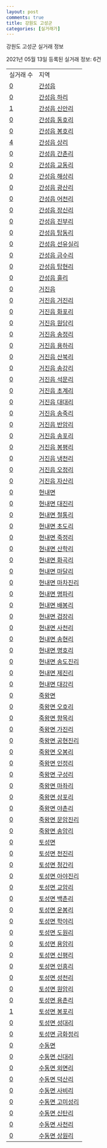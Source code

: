 ```yaml
---
layout: post
comments: true
title: 강원도 고성군
categories: [실거래가]
---
```


강원도 고성군 실거래 정보

2021년 05월 13일 등록된 실거래 정보: 6건


<table>
  <tr>
    <td>실거래 수</td>
    <td>지역</td>
  </tr>

  
  <tr>
    <td><a href="4282025000.html">0</a></td>
    <td><a href="4282025000.html">간성읍</a></td>
  </tr>
    

  <tr>
    <td><a href="4282025021.html">0</a></td>
    <td><a href="4282025021.html">간성읍 하리</a></td>
  </tr>
    

  <tr>
    <td><a href="4282025022.html">1</a></td>
    <td><a href="4282025022.html">간성읍 신안리</a></td>
  </tr>
    

  <tr>
    <td><a href="4282025023.html">0</a></td>
    <td><a href="4282025023.html">간성읍 동호리</a></td>
  </tr>
    

  <tr>
    <td><a href="4282025024.html">0</a></td>
    <td><a href="4282025024.html">간성읍 봉호리</a></td>
  </tr>
    

  <tr>
    <td><a href="4282025025.html">4</a></td>
    <td><a href="4282025025.html">간성읍 상리</a></td>
  </tr>
    

  <tr>
    <td><a href="4282025026.html">0</a></td>
    <td><a href="4282025026.html">간성읍 간촌리</a></td>
  </tr>
    

  <tr>
    <td><a href="4282025027.html">0</a></td>
    <td><a href="4282025027.html">간성읍 교동리</a></td>
  </tr>
    

  <tr>
    <td><a href="4282025028.html">0</a></td>
    <td><a href="4282025028.html">간성읍 해상리</a></td>
  </tr>
    

  <tr>
    <td><a href="4282025029.html">0</a></td>
    <td><a href="4282025029.html">간성읍 광산리</a></td>
  </tr>
    

  <tr>
    <td><a href="4282025030.html">0</a></td>
    <td><a href="4282025030.html">간성읍 어천리</a></td>
  </tr>
    

  <tr>
    <td><a href="4282025031.html">0</a></td>
    <td><a href="4282025031.html">간성읍 장신리</a></td>
  </tr>
    

  <tr>
    <td><a href="4282025032.html">0</a></td>
    <td><a href="4282025032.html">간성읍 진부리</a></td>
  </tr>
    

  <tr>
    <td><a href="4282025033.html">0</a></td>
    <td><a href="4282025033.html">간성읍 탑동리</a></td>
  </tr>
    

  <tr>
    <td><a href="4282025034.html">0</a></td>
    <td><a href="4282025034.html">간성읍 선유실리</a></td>
  </tr>
    

  <tr>
    <td><a href="4282025035.html">0</a></td>
    <td><a href="4282025035.html">간성읍 금수리</a></td>
  </tr>
    

  <tr>
    <td><a href="4282025036.html">0</a></td>
    <td><a href="4282025036.html">간성읍 탑현리</a></td>
  </tr>
    

  <tr>
    <td><a href="4282025037.html">0</a></td>
    <td><a href="4282025037.html">간성읍 흘리</a></td>
  </tr>
    

  <tr>
    <td><a href="4282025300.html">0</a></td>
    <td><a href="4282025300.html">거진읍</a></td>
  </tr>
    

  <tr>
    <td><a href="4282025321.html">0</a></td>
    <td><a href="4282025321.html">거진읍 거진리</a></td>
  </tr>
    

  <tr>
    <td><a href="4282025322.html">0</a></td>
    <td><a href="4282025322.html">거진읍 화포리</a></td>
  </tr>
    

  <tr>
    <td><a href="4282025323.html">0</a></td>
    <td><a href="4282025323.html">거진읍 원당리</a></td>
  </tr>
    

  <tr>
    <td><a href="4282025324.html">0</a></td>
    <td><a href="4282025324.html">거진읍 송정리</a></td>
  </tr>
    

  <tr>
    <td><a href="4282025325.html">0</a></td>
    <td><a href="4282025325.html">거진읍 용하리</a></td>
  </tr>
    

  <tr>
    <td><a href="4282025326.html">0</a></td>
    <td><a href="4282025326.html">거진읍 산북리</a></td>
  </tr>
    

  <tr>
    <td><a href="4282025327.html">0</a></td>
    <td><a href="4282025327.html">거진읍 송강리</a></td>
  </tr>
    

  <tr>
    <td><a href="4282025328.html">0</a></td>
    <td><a href="4282025328.html">거진읍 석문리</a></td>
  </tr>
    

  <tr>
    <td><a href="4282025329.html">0</a></td>
    <td><a href="4282025329.html">거진읍 초계리</a></td>
  </tr>
    

  <tr>
    <td><a href="4282025330.html">0</a></td>
    <td><a href="4282025330.html">거진읍 대대리</a></td>
  </tr>
    

  <tr>
    <td><a href="4282025331.html">0</a></td>
    <td><a href="4282025331.html">거진읍 송죽리</a></td>
  </tr>
    

  <tr>
    <td><a href="4282025332.html">0</a></td>
    <td><a href="4282025332.html">거진읍 반암리</a></td>
  </tr>
    

  <tr>
    <td><a href="4282025333.html">0</a></td>
    <td><a href="4282025333.html">거진읍 송포리</a></td>
  </tr>
    

  <tr>
    <td><a href="4282025334.html">0</a></td>
    <td><a href="4282025334.html">거진읍 봉평리</a></td>
  </tr>
    

  <tr>
    <td><a href="4282025335.html">0</a></td>
    <td><a href="4282025335.html">거진읍 냉천리</a></td>
  </tr>
    

  <tr>
    <td><a href="4282025336.html">0</a></td>
    <td><a href="4282025336.html">거진읍 오정리</a></td>
  </tr>
    

  <tr>
    <td><a href="4282025337.html">0</a></td>
    <td><a href="4282025337.html">거진읍 자산리</a></td>
  </tr>
    

  <tr>
    <td><a href="4282031000.html">0</a></td>
    <td><a href="4282031000.html">현내면</a></td>
  </tr>
    

  <tr>
    <td><a href="4282031021.html">0</a></td>
    <td><a href="4282031021.html">현내면 대진리</a></td>
  </tr>
    

  <tr>
    <td><a href="4282031022.html">0</a></td>
    <td><a href="4282031022.html">현내면 철통리</a></td>
  </tr>
    

  <tr>
    <td><a href="4282031023.html">0</a></td>
    <td><a href="4282031023.html">현내면 초도리</a></td>
  </tr>
    

  <tr>
    <td><a href="4282031024.html">0</a></td>
    <td><a href="4282031024.html">현내면 죽정리</a></td>
  </tr>
    

  <tr>
    <td><a href="4282031025.html">0</a></td>
    <td><a href="4282031025.html">현내면 산학리</a></td>
  </tr>
    

  <tr>
    <td><a href="4282031026.html">0</a></td>
    <td><a href="4282031026.html">현내면 화곡리</a></td>
  </tr>
    

  <tr>
    <td><a href="4282031027.html">0</a></td>
    <td><a href="4282031027.html">현내면 마달리</a></td>
  </tr>
    

  <tr>
    <td><a href="4282031028.html">0</a></td>
    <td><a href="4282031028.html">현내면 마차진리</a></td>
  </tr>
    

  <tr>
    <td><a href="4282031029.html">0</a></td>
    <td><a href="4282031029.html">현내면 명파리</a></td>
  </tr>
    

  <tr>
    <td><a href="4282031030.html">0</a></td>
    <td><a href="4282031030.html">현내면 배봉리</a></td>
  </tr>
    

  <tr>
    <td><a href="4282031032.html">0</a></td>
    <td><a href="4282031032.html">현내면 검장리</a></td>
  </tr>
    

  <tr>
    <td><a href="4282031033.html">0</a></td>
    <td><a href="4282031033.html">현내면 사천리</a></td>
  </tr>
    

  <tr>
    <td><a href="4282031034.html">0</a></td>
    <td><a href="4282031034.html">현내면 송현리</a></td>
  </tr>
    

  <tr>
    <td><a href="4282031035.html">0</a></td>
    <td><a href="4282031035.html">현내면 명호리</a></td>
  </tr>
    

  <tr>
    <td><a href="4282031036.html">0</a></td>
    <td><a href="4282031036.html">현내면 송도진리</a></td>
  </tr>
    

  <tr>
    <td><a href="4282031037.html">0</a></td>
    <td><a href="4282031037.html">현내면 제진리</a></td>
  </tr>
    

  <tr>
    <td><a href="4282031038.html">0</a></td>
    <td><a href="4282031038.html">현내면 대강리</a></td>
  </tr>
    

  <tr>
    <td><a href="4282032000.html">0</a></td>
    <td><a href="4282032000.html">죽왕면</a></td>
  </tr>
    

  <tr>
    <td><a href="4282032021.html">0</a></td>
    <td><a href="4282032021.html">죽왕면 오호리</a></td>
  </tr>
    

  <tr>
    <td><a href="4282032022.html">0</a></td>
    <td><a href="4282032022.html">죽왕면 향목리</a></td>
  </tr>
    

  <tr>
    <td><a href="4282032023.html">0</a></td>
    <td><a href="4282032023.html">죽왕면 가진리</a></td>
  </tr>
    

  <tr>
    <td><a href="4282032024.html">0</a></td>
    <td><a href="4282032024.html">죽왕면 공현진리</a></td>
  </tr>
    

  <tr>
    <td><a href="4282032025.html">0</a></td>
    <td><a href="4282032025.html">죽왕면 오봉리</a></td>
  </tr>
    

  <tr>
    <td><a href="4282032026.html">0</a></td>
    <td><a href="4282032026.html">죽왕면 인정리</a></td>
  </tr>
    

  <tr>
    <td><a href="4282032027.html">0</a></td>
    <td><a href="4282032027.html">죽왕면 구성리</a></td>
  </tr>
    

  <tr>
    <td><a href="4282032028.html">0</a></td>
    <td><a href="4282032028.html">죽왕면 마좌리</a></td>
  </tr>
    

  <tr>
    <td><a href="4282032029.html">0</a></td>
    <td><a href="4282032029.html">죽왕면 삼포리</a></td>
  </tr>
    

  <tr>
    <td><a href="4282032030.html">0</a></td>
    <td><a href="4282032030.html">죽왕면 야촌리</a></td>
  </tr>
    

  <tr>
    <td><a href="4282032031.html">0</a></td>
    <td><a href="4282032031.html">죽왕면 문암진리</a></td>
  </tr>
    

  <tr>
    <td><a href="4282032032.html">0</a></td>
    <td><a href="4282032032.html">죽왕면 송암리</a></td>
  </tr>
    

  <tr>
    <td><a href="4282033000.html">0</a></td>
    <td><a href="4282033000.html">토성면</a></td>
  </tr>
    

  <tr>
    <td><a href="4282033021.html">0</a></td>
    <td><a href="4282033021.html">토성면 천진리</a></td>
  </tr>
    

  <tr>
    <td><a href="4282033022.html">0</a></td>
    <td><a href="4282033022.html">토성면 청간리</a></td>
  </tr>
    

  <tr>
    <td><a href="4282033023.html">0</a></td>
    <td><a href="4282033023.html">토성면 아야진리</a></td>
  </tr>
    

  <tr>
    <td><a href="4282033024.html">0</a></td>
    <td><a href="4282033024.html">토성면 교암리</a></td>
  </tr>
    

  <tr>
    <td><a href="4282033025.html">0</a></td>
    <td><a href="4282033025.html">토성면 백촌리</a></td>
  </tr>
    

  <tr>
    <td><a href="4282033026.html">0</a></td>
    <td><a href="4282033026.html">토성면 운봉리</a></td>
  </tr>
    

  <tr>
    <td><a href="4282033027.html">0</a></td>
    <td><a href="4282033027.html">토성면 학야리</a></td>
  </tr>
    

  <tr>
    <td><a href="4282033028.html">0</a></td>
    <td><a href="4282033028.html">토성면 도원리</a></td>
  </tr>
    

  <tr>
    <td><a href="4282033029.html">0</a></td>
    <td><a href="4282033029.html">토성면 용암리</a></td>
  </tr>
    

  <tr>
    <td><a href="4282033030.html">0</a></td>
    <td><a href="4282033030.html">토성면 신평리</a></td>
  </tr>
    

  <tr>
    <td><a href="4282033031.html">0</a></td>
    <td><a href="4282033031.html">토성면 인흥리</a></td>
  </tr>
    

  <tr>
    <td><a href="4282033032.html">0</a></td>
    <td><a href="4282033032.html">토성면 성천리</a></td>
  </tr>
    

  <tr>
    <td><a href="4282033033.html">0</a></td>
    <td><a href="4282033033.html">토성면 원암리</a></td>
  </tr>
    

  <tr>
    <td><a href="4282033034.html">0</a></td>
    <td><a href="4282033034.html">토성면 용촌리</a></td>
  </tr>
    

  <tr>
    <td><a href="4282033035.html">1</a></td>
    <td><a href="4282033035.html">토성면 봉포리</a></td>
  </tr>
    

  <tr>
    <td><a href="4282033036.html">0</a></td>
    <td><a href="4282033036.html">토성면 성대리</a></td>
  </tr>
    

  <tr>
    <td><a href="4282033037.html">0</a></td>
    <td><a href="4282033037.html">토성면 금화정리</a></td>
  </tr>
    

  <tr>
    <td><a href="4282034000.html">0</a></td>
    <td><a href="4282034000.html">수동면</a></td>
  </tr>
    

  <tr>
    <td><a href="4282034021.html">0</a></td>
    <td><a href="4282034021.html">수동면 신대리</a></td>
  </tr>
    

  <tr>
    <td><a href="4282034022.html">0</a></td>
    <td><a href="4282034022.html">수동면 외면리</a></td>
  </tr>
    

  <tr>
    <td><a href="4282034023.html">0</a></td>
    <td><a href="4282034023.html">수동면 덕산리</a></td>
  </tr>
    

  <tr>
    <td><a href="4282034024.html">0</a></td>
    <td><a href="4282034024.html">수동면 사비리</a></td>
  </tr>
    

  <tr>
    <td><a href="4282034025.html">0</a></td>
    <td><a href="4282034025.html">수동면 고미성리</a></td>
  </tr>
    

  <tr>
    <td><a href="4282034026.html">0</a></td>
    <td><a href="4282034026.html">수동면 신탄리</a></td>
  </tr>
    

  <tr>
    <td><a href="4282034027.html">0</a></td>
    <td><a href="4282034027.html">수동면 사천리</a></td>
  </tr>
    

  <tr>
    <td><a href="4282034028.html">0</a></td>
    <td><a href="4282034028.html">수동면 상원리</a></td>
  </tr>
    


</table>
    